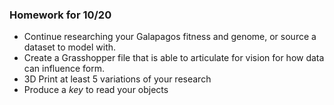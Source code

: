### Homework for 10/20

- Continue researching your Galapagos fitness and genome, or source a dataset to model with.
- Create a Grasshopper file that is able to articulate for vision for how data can influence form.
- 3D Print at least 5 variations of your research
- Produce a *key* to read your objects
